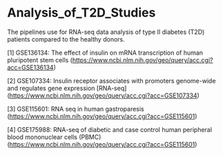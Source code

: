 # Analysis_of_T2D_Studies
The pipelines use for RNA-seq data analysis of type II diabetes (T2D) patients compared to the healthy donors.

[1] GSE136134: The effect of insulin on mRNA transcription of human pluripotent stem cells (https://www.ncbi.nlm.nih.gov/geo/query/acc.cgi?acc=GSE136134)

[2] GSE107334: Insulin receptor associates with promoters genome-wide and regulates gene expression [RNA-seq] (https://www.ncbi.nlm.nih.gov/geo/query/acc.cgi?acc=GSE107334)

[3] GSE115601: RNA seq in human gastroparesis (https://www.ncbi.nlm.nih.gov/geo/query/acc.cgi?acc=GSE115601)

[4] GSE175988: RNA-seq of diabetic and case control human peripheral blood mononuclear cells (PBMC) (https://www.ncbi.nlm.nih.gov/geo/query/acc.cgi?acc=GSE115601)
